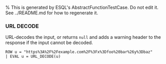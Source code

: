 % This is generated by ESQL's AbstractFunctionTestCase. Do not edit it. See ../README.md for how to regenerate it.

### URL DECODE
URL-decodes the input, or returns `null` and adds a warning header to the response if the input cannot be decoded.

```esql
ROW u = "https%3A%2F%2Fexample.com%2F%3Fx%3Dfoo%20bar%26y%3Dbaz"
| EVAL u = URL_DECODE(u)
```

